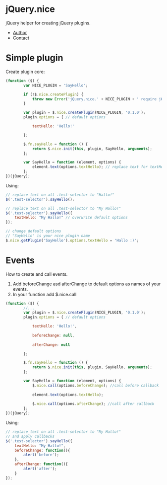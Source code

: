# jQuery.nice

jQuery helper for creating jQuery plugins.

- [Author](http://mesour.com)
- [Contact](http://mesour.com/contact)

# Simple plugin
Create plugin core:
```javascript
(function ($) {
        var NICE_PLUGIN = 'SayHello';

        if (!$.nice.createPlugin) {
            throw new Error('jQuery.nice.' + NICE_PLUGIN + ' require jQuery.nice core.');
        }

        var plugin = $.nice.createPlugin(NICE_PLUGIN, '0.1.0');
        plugin.options = { // default options

            textHello: 'Hello!'

        };

        $.fn.sayHello = function () {
            return $.nice.init(this, plugin, SayHello, arguments);
        };

        var SayHello = function (element, options) {
            element.text(options.textHello); // replace text for textHello from options
        };
})(jQuery);
```

Using:
```javascript
// replace text on all .test-selector to "Hallo!"
$('.test-selector').sayHello();

// replace text on all .test-selector to "My Hallo!"
$('.test-selector').sayHello({
	textHello: "My Hallo!" // overwrite default options
});

// change default options
// "SayHello" is your nice plugin name
$.nice.getPlugin('SayHello').options.textHello = 'Hallo :)';
```

# Events

How to create and call events.

1) Add beforeChange asd afterChange to default options as names of your events.
2) In your function add $.nice.call

```javascript
(function ($) {
        //...
        var plugin = $.nice.createPlugin(NICE_PLUGIN, '0.1.0');
        plugin.options = { // default options

            textHello: 'Hello!',
            
            beforeChange: null,
            
            afterChange: null

        };

        $.fn.sayHello = function () {
            return $.nice.init(this, plugin, SayHello, arguments);
        };

        var SayHello = function (element, options) {
            $.nice.call(options.beforeChange); //call before callback
            
            element.text(options.textHello);
            
            $.nice.call(options.afterChange); //call after callback
        };
})(jQuery);
```

Using:
```javascript
// replace text on all .test-selector to "My Hallo!"
// and apply callbacks
$('.test-selector').sayHello({
	textHello: "My Hallo!",
	beforeChange: function(){
	    alert('before');
	},
	afterChange: function(){
	    alert('after');
	}
});
```